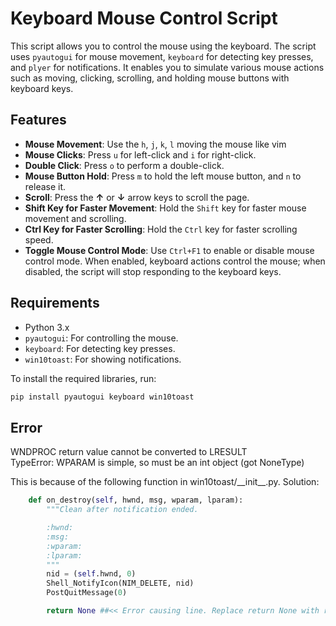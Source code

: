 # Keyboard Mouse Control Script

This script allows you to control the mouse using the keyboard. The script uses `pyautogui` for mouse movement, `keyboard` for detecting key presses, and `plyer` for notifications. It enables you to simulate various mouse actions such as moving, clicking, scrolling, and holding mouse buttons with keyboard keys.

## Features

- **Mouse Movement**: Use the `h`, `j`, `k`, `l` moving the mouse like vim
- **Mouse Clicks**: Press `u` for left-click and `i` for right-click.
- **Double Click**: Press `o` to perform a double-click.
- **Mouse Button Hold**: Press `m` to hold the left mouse button, and `n` to release it.
- **Scroll**: Press the **↑** or **↓** arrow keys to scroll the page.
- **Shift Key for Faster Movement**: Hold the `Shift` key for faster mouse movement and scrolling.
- **Ctrl Key for Faster Scrolling**: Hold the `Ctrl` key for faster scrolling speed.
- **Toggle Mouse Control Mode**: Use `Ctrl+F1` to enable or disable mouse control mode. When enabled, keyboard actions control the mouse; when disabled, the script will stop responding to the keyboard keys.

## Requirements

- Python 3.x
- `pyautogui`: For controlling the mouse.
- `keyboard`: For detecting key presses.
- `win10toast`: For showing notifications.

To install the required libraries, run:

```bash
pip install pyautogui keyboard win10toast
```

## Error

WNDPROC return value cannot be converted to LRESULT  
TypeError: WPARAM is simple, so must be an int object (got NoneType)

This is because of the following function in win10toast/\_\_init\_\_.py. Solution:

```python
    def on_destroy(self, hwnd, msg, wparam, lparam):
        """Clean after notification ended.

        :hwnd:
        :msg:
        :wparam:
        :lparam:
        """
        nid = (self.hwnd, 0)
        Shell_NotifyIcon(NIM_DELETE, nid)
        PostQuitMessage(0)

        return None ##<< Error causing line. Replace return None with return 0
```